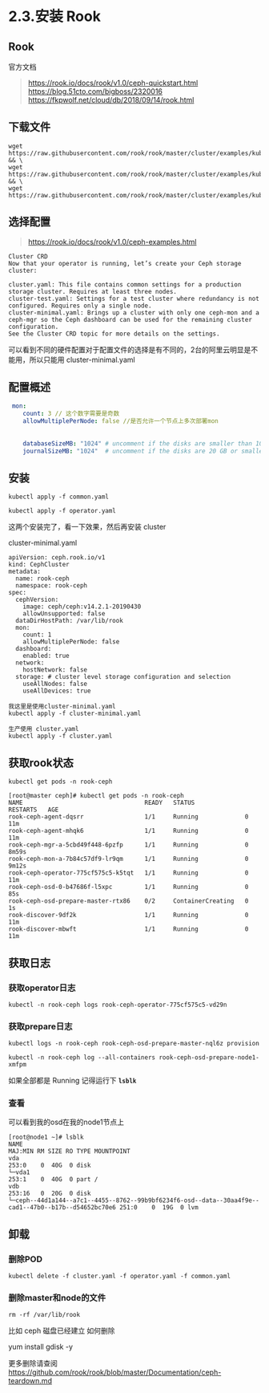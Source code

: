 # 2.3.安装 Rook

## Rook
官方文档
> https://rook.io/docs/rook/v1.0/ceph-quickstart.html
> https://blog.51cto.com/bigboss/2320016  
> https://fkpwolf.net/cloud/db/2018/09/14/rook.html  

## 下载文件
```
wget https://raw.githubusercontent.com/rook/rook/master/cluster/examples/kubernetes/ceph/common.yaml && \
wget https://raw.githubusercontent.com/rook/rook/master/cluster/examples/kubernetes/ceph/operator.yaml && \
wget https://raw.githubusercontent.com/rook/rook/master/cluster/examples/kubernetes/ceph/cluster.yaml
```

## 选择配置
> https://rook.io/docs/rook/v1.0/ceph-examples.html

```
Cluster CRD
Now that your operator is running, let’s create your Ceph storage cluster:

cluster.yaml: This file contains common settings for a production storage cluster. Requires at least three nodes.
cluster-test.yaml: Settings for a test cluster where redundancy is not configured. Requires only a single node.
cluster-minimal.yaml: Brings up a cluster with only one ceph-mon and a ceph-mgr so the Ceph dashboard can be used for the remaining cluster configuration.
See the Cluster CRD topic for more details on the settings.
```
可以看到不同的硬件配置对于配置文件的选择是有不同的，2台的阿里云明显是不能用，所以只能用 cluster-minimal.yaml

## 配置概述
```yaml
 mon:
    count: 3 // 这个数字需要是奇数
    allowMultiplePerNode: false //是否允许一个节点上多次部署mon
           
           
    databaseSizeMB: "1024" # uncomment if the disks are smaller than 100 GB
    journalSizeMB: "1024"  # uncomment if the disks are 20 GB or smaller
```




## 安装
```
kubectl apply -f common.yaml
```

```
kubectl apply -f operator.yaml
```

这两个安装完了，看一下效果，然后再安装 cluster 

cluster-minimal.yaml
```
apiVersion: ceph.rook.io/v1
kind: CephCluster
metadata:
  name: rook-ceph
  namespace: rook-ceph
spec:
  cephVersion:
    image: ceph/ceph:v14.2.1-20190430
    allowUnsupported: false
  dataDirHostPath: /var/lib/rook
  mon:
    count: 1
    allowMultiplePerNode: false
  dashboard:
    enabled: true
  network:
    hostNetwork: false
  storage: # cluster level storage configuration and selection
    useAllNodes: false
    useAllDevices: true
```


```
我这里是使用cluster-minimal.yaml
kubectl apply -f cluster-minimal.yaml

生产使用 cluster.yaml
kubectl apply -f cluster.yaml
```

## 获取rook状态
```
kubectl get pods -n rook-ceph
```

```
[root@master ceph]# kubectl get pods -n rook-ceph
NAME                                  READY   STATUS              RESTARTS   AGE
rook-ceph-agent-dqsrr                 1/1     Running             0          11m
rook-ceph-agent-mhqk6                 1/1     Running             0          11m
rook-ceph-mgr-a-5cbd49f448-6pzfp      1/1     Running             0          8m59s
rook-ceph-mon-a-7b84c57df9-lr9qm      1/1     Running             0          9m12s
rook-ceph-operator-775cf575c5-k5tqt   1/1     Running             0          11m
rook-ceph-osd-0-b47686f-l5xpc         1/1     Running             0          85s
rook-ceph-osd-prepare-master-rtx86    0/2     ContainerCreating   0          1s
rook-discover-9df2k                   1/1     Running             0          11m
rook-discover-mbwft                   1/1     Running             0          11m
```


## 获取日志

### 获取operator日志
```
kubectl -n rook-ceph logs rook-ceph-operator-775cf575c5-vd29n

```

### 获取prepare日志

```
kubectl logs -n rook-ceph rook-ceph-osd-prepare-master-nql6z provision

kubectl -n rook-ceph log --all-containers rook-ceph-osd-prepare-node1-xmfpm
```

如果全部都是 Running 记得运行下 __`lsblk`__

### 查看

可以看到我的osd在我的node1节点上

```
[root@node1 ~]# lsblk
NAME                                                                                                 MAJ:MIN RM SIZE RO TYPE MOUNTPOINT
vda                                                                                                  253:0    0  40G  0 disk
└─vda1                                                                                               253:1    0  40G  0 part /
vdb                                                                                                  253:16   0  20G  0 disk
└─ceph--44d1a144--a7c1--4455--8762--99b9bf6234f6-osd--data--30aa4f9e--cad1--47b0--b17b--d54652bc70e6 251:0    0  19G  0 lvm
```


## 卸载
### 删除POD
```
kubectl delete -f cluster.yaml -f operator.yaml -f common.yaml
```
### 删除master和node的文件
```
rm -rf /var/lib/rook
```
比如 ceph 磁盘已经建立 如何删除 

yum install gdisk -y

更多删除请查阅 https://github.com/rook/rook/blob/master/Documentation/ceph-teardown.md 
